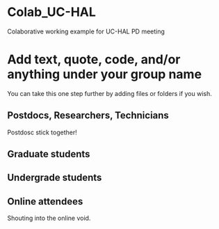 # Colab_UC-HAL
Colaborative working example for UC-HAL PD meeting


# Add text, quote, code, and/or anything under your group name 
You can take this one step further by adding files or folders if you wish.

## Postdocs, Researchers, Technicians
Postdosc stick together!

## Graduate students


## Undergrade students


## Online attendees
Shouting into the online void. 